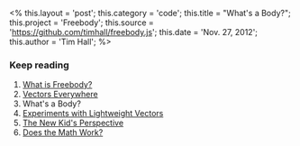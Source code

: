 <% 
    this.layout = 'post'; 
    this.category = 'code';
	this.title = "What's a Body?";
    this.project = 'Freebody';
    this.source = 'https://github.com/timhall/freebody.js';
    this.date = 'Nov. 27, 2012';
    this.author = 'Tim Hall';
%>

### Keep reading

1. [What is Freebody?](./intro)
2. [Vectors Everywhere](./vectors)
3. What's a Body?
4. [Experiments with Lightweight Vectors](./experiments)
5. [The New Kid's Perspective](./perspective)
6. [Does the Math Work?](./math)